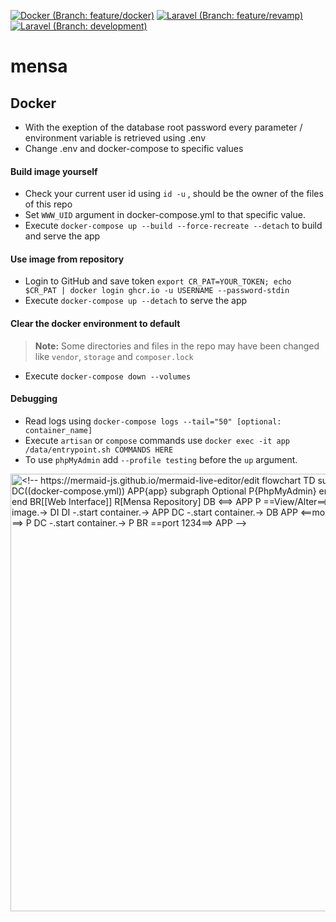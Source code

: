 [![Docker (Branch: feature/docker)](https://github.com/VSLCatena/mensa/actions/workflows/docker-publish.yml/badge.svg?branch=feature%2docker)](https://github.com/VSLCatena/mensa/actions/workflows/docker-publish.yml)
[![Laravel (Branch: feature/revamp)](https://github.com/VSLCatena/mensa/actions/workflows/laravel.yml/badge.svg?branch=feature%2Frevamp)](https://github.com/VSLCatena/mensa/actions/workflows/laravel.yml)
[![Laravel (Branch: development)](https://github.com/VSLCatena/mensa/actions/workflows/laravel.yml/badge.svg?branch=development)](https://github.com/VSLCatena/mensa/actions/workflows/laravel.yml)
# mensa


## **Docker**

- With the exeption of the database root password every parameter / environment variable is retrieved using .env
- Change .env and docker-compose to specific values
#### **Build image yourself**
- Check your current user id using `id -u` , should be the owner of the files of this repo
- Set `WWW_UID` argument in docker-compose.yml to that specific value.
- Execute `docker-compose up --build --force-recreate --detach` to build and serve the app

#### **Use image from repository**
- Login to GitHub and save token `export CR_PAT=YOUR_TOKEN; echo $CR_PAT | docker login ghcr.io -u USERNAME --password-stdin`
- Execute `docker-compose up --detach` to serve the app

#### **Clear the docker environment to default**
> **Note:** Some directories and files in the repo may have been changed like `vendor`, `storage` and `composer.lock` 
- Execute `docker-compose down --volumes`

#### **Debugging**
- Read logs using `docker-compose logs --tail="50" [optional: container_name]`
- Execute `artisan` or `compose` commands use `docker exec -it app /data/entrypoint.sh COMMANDS HERE` 
- To use `phpMyAdmin` add `--profile testing` before the `up` argument.


<a href="https://mermaid-js.github.io/mermaid-live-editor/edit/##eyJjb2RlIjoiXG5mbG93Y2hhcnQgVERcbnN1YmdyYXBoIERvY2tlciBFbnZpcm9ubWVudFxuREMoKGRvY2tlci1jb21wb3NlLnltbCkpXG5BUFB7YXBwfVxuc3ViZ3JhcGggT3B0aW9uYWxcblB7UGhwTXlBZG1pbn1cbmVuZFxuREJbKGRiKV1cbkRJKFtEb2NrZXJmaWxlXSlcbmVuZFxuQlJbW1dlYiBJbnRlcmZhY2VdXVxuUltNZW5zYSBSZXBvc2l0b3J5XVxuREIgPD09PiBBUFBcblAgPT1WaWV3L0FsdGVyPT0-IERCXG5EQyAtLi0gUlxuREMgLS5idWlsZCBpbWFnZS4tPiBESVxuREkgLS5zdGFydCBjb250YWluZXIuLT4gQVBQXG5EQyAtLnN0YXJ0IGNvbnRhaW5lci4tPiBEQlxuQVBQIDw9PW1vdW50OnJ3ID09PiBSXG5CUiA9PSBwb3J0IDgwODEgPT0-IFBcbkRDIC0uc3RhcnQgY29udGFpbmVyLi0-IFBcbkJSID09cG9ydCAxMjM0PT0-IEFQUFxuXG4iLCJtZXJtYWlkIjoie1xuICBcInRoZW1lXCI6IFwiZGFyXCIsXG4gIFwidGhlbWVWYXJpYWJsZXNcIjogeyBcbiAgICAgIFwiZGFya21vZGVcIjpcInRydWVcIlxuICAgICAgfVxufSIsInVwZGF0ZUVkaXRvciI6ZmFsc2UsImF1dG9TeW5jIjp0cnVlLCJ1cGRhdGVEaWFncmFtIjpmYWxzZX0">
<img src="https://mermaid.ink/img/eyJjb2RlIjoiXG5mbG93Y2hhcnQgVERcbnN1YmdyYXBoIERvY2tlciBFbnZpcm9ubWVudFxuREMoKGRvY2tlci1jb21wb3NlLnltbCkpXG5BUFB7YXBwfVxuc3ViZ3JhcGggT3B0aW9uYWxcblB7UGhwTXlBZG1pbn1cbmVuZFxuREJbKGRiKV1cbkRJKFtEb2NrZXJmaWxlXSlcbmVuZFxuQlJbW1dlYiBJbnRlcmZhY2VdXVxuUltNZW5zYSBSZXBvc2l0b3J5XVxuREIgPD09PiBBUFBcblAgPT1WaWV3L0FsdGVyPT0-IERCXG5EQyAtLi0gUlxuREMgLS5idWlsZCBpbWFnZS4tPiBESVxuREkgLS5zdGFydCBjb250YWluZXIuLT4gQVBQXG5EQyAtLnN0YXJ0IGNvbnRhaW5lci4tPiBEQlxuQVBQIDw9PW1vdW50OnJ3ID09PiBSXG5CUiA9PSBwb3J0IDgwODEgPT0-IFBcbkRDIC0uc3RhcnQgY29udGFpbmVyLi0-IFBcbkJSID09cG9ydCAxMjM0PT0-IEFQUFxuXG4iLCJtZXJtYWlkIjp7InRoZW1lIjoiZGFyayIsInRoZW1lVmFyaWFibGVzIjp7ImRhcmttb2RlIjoidHJ1ZSJ9fSwidXBkYXRlRWRpdG9yIjpmYWxzZSwiYXV0b1N5bmMiOnRydWUsInVwZGF0ZURpYWdyYW0iOmZhbHNlfQ" alt="
<!--
https://mermaid-js.github.io/mermaid-live-editor/edit
flowchart TD
subgraph Docker Environment
DC((docker-compose.yml))
APP{app}
subgraph Optional
P{PhpMyAdmin}
end
DB[(db)]
DI([Dockerfile])
end
BR[[Web Interface]]
R[Mensa Repository]
DB <==> APP
P ==View/Alter==> DB
DC -.- R
DC -.build image.-> DI
DI -.start container.-> APP
DC -.start container.-> DB
APP <==mount:rw ==> R
BR == port 8081 ==> P
DC -.start container.-> P
BR ==port 1234==> APP
-->
" width="" height="700">
</a>
